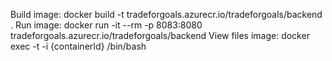 Build image: docker build -t tradeforgoals.azurecr.io/tradeforgoals/backend .
Run image: docker run -it --rm -p 8083:8080 tradeforgoals.azurecr.io/tradeforgoals/backend
View files image: docker exec -t -i {containerId} /bin/bash